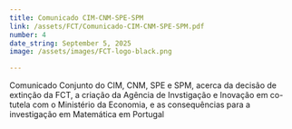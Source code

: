 ```yaml
---
title: Comunicado CIM-CNM-SPE-SPM
link: /assets/FCT/Comunicado-CIM-CNM-SPE-SPM.pdf
number: 4
date_string: September 5, 2025
image: /assets/images/FCT-logo-black.png

---
```

Comunicado Conjunto do CIM, CNM, SPE e SPM, acerca da
decisão de extinção da FCT, a criação da Agência de Invstigação e Inovação
em co-tutela com o Ministério da Economia, e as consequências para a investigação em Matemática em Portugal

